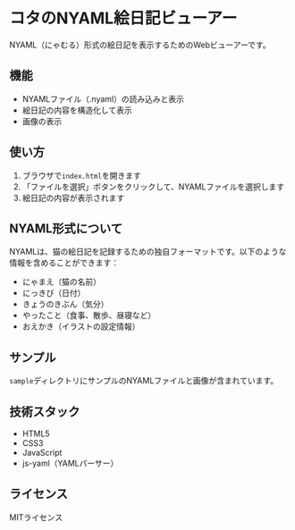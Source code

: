 # コタのNYAML絵日記ビューアー

NYAML（にゃむる）形式の絵日記を表示するためのWebビューアーです。

## 機能

- NYAMLファイル（.nyaml）の読み込みと表示
- 絵日記の内容を構造化して表示
- 画像の表示

## 使い方

1. ブラウザで`index.html`を開きます
2. 「ファイルを選択」ボタンをクリックして、NYAMLファイルを選択します
3. 絵日記の内容が表示されます

## NYAML形式について

NYAMLは、猫の絵日記を記録するための独自フォーマットです。以下のような情報を含めることができます：

- にゃまえ（猫の名前）
- にっきび（日付）
- きょうのきぶん（気分）
- やったこと（食事、散歩、昼寝など）
- おえかき（イラストの設定情報）

## サンプル

`sample`ディレクトリにサンプルのNYAMLファイルと画像が含まれています。

## 技術スタック

- HTML5
- CSS3
- JavaScript
- js-yaml（YAMLパーサー）

## ライセンス

MITライセンス 